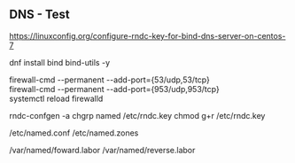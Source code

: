 DNS  - Test  
----------------  
https://linuxconfig.org/configure-rndc-key-for-bind-dns-server-on-centos-7



dnf install bind bind-utils -y  
  
firewall-cmd --permanent --add-port={53/udp,53/tcp}  
firewall-cmd --permanent --add-port={953/udp,953/tcp}  
systemctl reload firewalld


rndc-confgen -a
chgrp named /etc/rndc.key
chmod g+r /etc/rndc.key


/etc/named.conf
/etc/named.zones

/var/named/foward.labor
/var/named/reverse.labor
